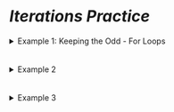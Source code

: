# ***Iterations Practice***

<details>
<summary> Example 1: Keeping the Odd - For Loops </summary>

Tasks:
* Add a list variable to hold integers and create a list object for that variable.
* Use a for loop to populate the list with the integers from 1 to 10 (including 1 and 10).
* Use a for loop to print the contents of the list.

* Use a backward forloop, starting at the last index in the list, to remove the even numbers from the list.
* Use a for loop to print the contents of the list. 
    - Note: By ugly coincidence, this would also work with a forward for loop because the elements that "escape processing" would all be odd numbers.

* Populate a list with the numbers from 1 to 5 inclusive. Use a forward for loop (starting i at 0) to remove 1, 2, and 3 from the list.
* Print the list to see that 2 gets skipped over, staying in the list.

- See Solution Code [here](exercise3.cs)

</details>
<br></br>



<details>
<summary> Example 2 </summary>

</details>
<br></br>



<details>
<summary> Example 3 </summary>

</details>
<br></br>